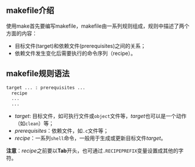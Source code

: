 ## makefile介绍

使用make首先要编写makefile，makefile由一系列规则组成，规则中描述了两个方面的内容：  
* 目标文件(target)和依赖文件(prerequisites)之间的关系；
* 依赖文件发生变化后需要执行的命令序列（recipe）。

## makefile规则语法

```html
target ... : prerequisites ...
  recipe
  ...
  ...
```

* *target*: 目标文件，如可执行文件或`object`文件等，*target*也可以是一个动作（如`clean`）等；
* *prerequisites*：依赖文件，如`.c`文件等；
* *recipe*：一系列`shell`命令，一般用于生成或更新目标文件*target*。  

**注意**：*recipe*之前要以**Tab**开头，也可通过`.RECIPEPREFIX`变量设置成其他的字符。


